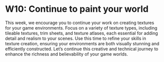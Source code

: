 # W10: Continue to paint your world

<p>This week, we encourage you to continue your work on creating textures for your game environments. Focus on a variety of texture types, including tileable textures, trim sheets, and texture atlases, each essential for adding detail and realism to your scenes. Use this time to refine your skills in texture creation, ensuring your environments are both visually stunning and efficiently constructed. Let’s continue this creative and technical journey to enhance the richness and believability of your game worlds.</p>